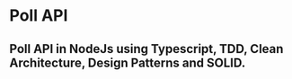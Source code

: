 # Poll API 
## Poll API in NodeJs using Typescript, TDD, Clean Architecture, Design Patterns and SOLID.